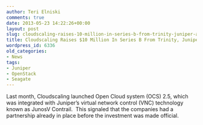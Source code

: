```yaml
---
author: Teri Elniski
comments: true
date: 2013-05-23 14:22:26+00:00
layout: post
slug: cloudscaling-raises-10-million-in-series-b-from-trinity-juniper-and-seagate
title: Cloudscaling Raises $10 Million In Series B From Trinity, Juniper, and Seagate
wordpress_id: 6336
old_categories:
- News
tags:
- Juniper
- OpenStack
- Seagate
---
```


Last month, Cloudscaling launched Open Cloud system (OCS) 2.5, which was integrated with Juniper’s virtual network control (VNC) technology known as JunosV Contrail.  This signaled that the companies had a partnership already in place before the investment was made official. 

